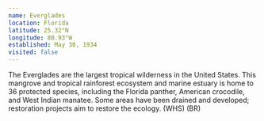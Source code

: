 ```yaml
---
name: Everglades
location: Florida
latitude: 25.32°N
longitude: 80.93°W
established: May 30, 1934
visited: false
---
```


The Everglades are the largest tropical wilderness in the United States. This mangrove and tropical rainforest ecosystem and marine estuary is home to 36 protected species, including the Florida panther, American crocodile, and West Indian manatee. Some areas have been drained and developed; restoration projects aim to restore the ecology. (WHS) (BR)
